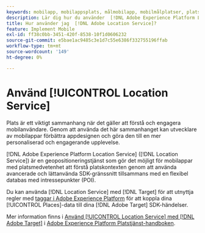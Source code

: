 ```yaml
---
keywords: mobilapp, mobilappsplats, målmobilapp, mobilmålplatser, platstjänst, adobe experience cloud location service, pois, intressepunkter, sdk, plats, mobilapp1
description: Lär dig hur du använder  [!DNL Adobe Experience Platform Location Service] för att aktivera dina mobilappar med platsmedvetenhet.
title: Hur använder jag  [!DNL Adobe Location Service]?
feature: Implement Mobile
exl-id: ff38c0bb-3451-420f-8538-10f1d0606232
source-git-commit: e5bae1ac9485c3e1d7c55e6386f332755196ffab
workflow-type: tm+mt
source-wordcount: '149'
ht-degree: 0%

---
```


# Använd [!UICONTROL Location Service]

Plats är ett viktigt sammanhang när det gäller att förstå och engagera mobilanvändare. Genom att använda det här sammanhanget kan utvecklare av mobilappar förbättra appdesignen och göra den till en mer personaliserad och engagerande upplevelse.

[!DNL Adobe Experience Platform Location Service] ([!DNL Location Service]) är en geopositioneringstjänst som gör det möjligt för mobilappar med platsmedvetenhet att förstå platskontexten genom att använda avancerade och lättanvända SDK-gränssnitt tillsammans med en flexibel databas med intressepunkter (POI).

Du kan använda [!DNL Location Service] med [!DNL Target] för att utnyttja regler med [taggar i Adobe Experience Platform](https://experienceleague.adobe.com/docs/experience-platform/tags/home.html?lang=sv-SE) för att koppla dina [!UICONTROL Places]-data till dina [!DNL Adobe Target] SDK-händelser.

Mer information finns i [Använd [!UICONTROL Location Service] med  [!DNL Adobe Target]](https://experienceleague.adobe.com/docs/places/using/use-places-with-other-solutions/places-target/places-target.html?lang=sv-SE) i [Adobe Experience Platform Platstjänst-handboken](https://experienceleague.adobe.com/docs/places/using/home.html?lang=sv-SE).
